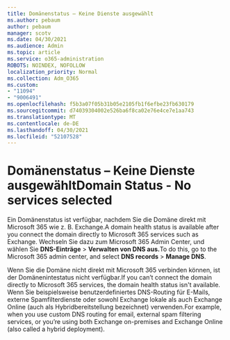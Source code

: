 ```yaml
---
title: Domänenstatus – Keine Dienste ausgewählt
ms.author: pebaum
author: pebaum
manager: scotv
ms.date: 04/30/2021
ms.audience: Admin
ms.topic: article
ms.service: o365-administration
ROBOTS: NOINDEX, NOFOLLOW
localization_priority: Normal
ms.collection: Adm_O365
ms.custom:
- "11094"
- "9006491"
ms.openlocfilehash: f5b3a07f05b31b05e2105fb1f6efbe23fb630179
ms.sourcegitcommit: d74039304002e526ba6f8ca02e76e4ce7e1aa743
ms.translationtype: MT
ms.contentlocale: de-DE
ms.lasthandoff: 04/30/2021
ms.locfileid: "52107528"
---
```

# <a name="domain-status---no-services-selected"></a><span data-ttu-id="d2a22-102">Domänenstatus – Keine Dienste ausgewählt</span><span class="sxs-lookup"><span data-stu-id="d2a22-102">Domain Status - No services selected</span></span>

<span data-ttu-id="d2a22-103">Ein Domänenstatus ist verfügbar, nachdem Sie die Domäne direkt mit Microsoft 365 wie z. B. Exchange.</span><span class="sxs-lookup"><span data-stu-id="d2a22-103">A domain health status is available after you connect the domain directly to Microsoft 365 services such as Exchange.</span></span> <span data-ttu-id="d2a22-104">Wechseln Sie dazu zum Microsoft 365 Admin Center, und wählen Sie **DNS-Einträge**  >  **Verwalten von DNS aus.**</span><span class="sxs-lookup"><span data-stu-id="d2a22-104">To do this, go to the Microsoft 365 admin center, and select **DNS records** > **Manage DNS**.</span></span>

<span data-ttu-id="d2a22-105">Wenn Sie die Domäne nicht direkt mit Microsoft 365 verbinden können, ist der Domänenintestatus nicht verfügbar.</span><span class="sxs-lookup"><span data-stu-id="d2a22-105">If you can’t connect the domain directly to Microsoft 365 services, the domain health status isn't available.</span></span> <span data-ttu-id="d2a22-106">Wenn Sie beispielsweise benutzerdefiniertes DNS-Routing für E-Mails, externe Spamfilterdienste oder sowohl Exchange lokale als auch Exchange Online (auch als Hybridbereitstellung bezeichnet) verwenden.</span><span class="sxs-lookup"><span data-stu-id="d2a22-106">For example, when you use custom DNS routing for email, external spam filtering services, or you’re using both Exchange on-premises and Exchange Online (also called a hybrid deployment).</span></span>

